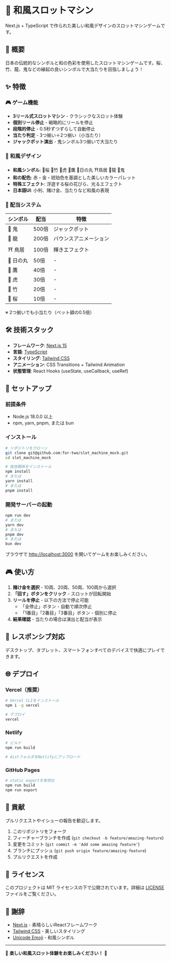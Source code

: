 # 🎌 和風スロットマシン

Next.js + TypeScript で作られた美しい和風デザインのスロットマシンゲームです。

## 🌸 概要

日本の伝統的なシンボルと和の色彩を使用したスロットマシンゲームです。桜、竹、龍、鬼などの縁起の良いシンボルで大当たりを目指しましょう！

## ✨ 特徴

### 🎮 ゲーム機能
- **3リール式スロットマシン** - クラシックなスロット体験
- **個別リール停止** - 戦略的にリールを停止
- **段階的停止** - 0.5秒ずつずらして自動停止
- **当たり判定** - 3つ揃い＋2つ揃い（小当たり）
- **ジャックポット演出** - 鬼シンボル3つ揃いで大当たり

### 🎨 和風デザイン
- **和風シンボル**: 🌸桜 🎋竹 🐯虎 🦅鷹 🎌日の丸 ⛩️鳥居 🐉龍 👹鬼
- **和の配色**: 赤・金・琥珀色を基調とした美しいカラーパレット
- **特殊エフェクト**: 浮遊する桜の花びら、光るエフェクト
- **日本語UI**: 小判、賭け金、当たりなど和風の表現

### 🎯 配当システム
| シンボル | 配当 | 特徴 |
|---------|------|------|
| 👹 鬼 | 500倍 | ジャックポット |
| 🐉 龍 | 200倍 | バウンスアニメーション |
| ⛩️ 鳥居 | 100倍 | 輝きエフェクト |
| 🎌 日の丸 | 50倍 | - |
| 🦅 鷹 | 40倍 | - |
| 🐯 虎 | 30倍 | - |
| 🎋 竹 | 20倍 | - |
| 🌸 桜 | 10倍 | - |

※ 2つ揃いでも小当たり（ベット額の0.5倍）

## 🛠️ 技術スタック

- **フレームワーク**: [Next.js 15](https://nextjs.org/)
- **言語**: [TypeScript](https://www.typescriptlang.org/)
- **スタイリング**: [Tailwind CSS](https://tailwindcss.com/)
- **アニメーション**: CSS Transitions + Tailwind Animation
- **状態管理**: React Hooks (useState, useCallback, useRef)

## 🚀 セットアップ

### 前提条件
- Node.js 18.0.0 以上
- npm, yarn, pnpm, または bun

### インストール

```bash
# リポジトリをクローン
git clone git@github.com:for-two/slot_machine_mock.git
cd slot_machine_mock

# 依存関係をインストール
npm install
# または
yarn install
# または
pnpm install
```

### 開発サーバーの起動

```bash
npm run dev
# または
yarn dev
# または
pnpm dev
# または
bun dev
```

ブラウザで [http://localhost:3000](http://localhost:3000) を開いてゲームをお楽しみください。

## 🎮 使い方

1. **賭け金を選択** - 10両、20両、50両、100両から選択
2. **「回す」ボタンをクリック** - スロットが回転開始
3. **リールを停止** - 以下の方法で停止可能
   - 「全停止」ボタン - 自動で順次停止
   - 「1番目」「2番目」「3番目」ボタン - 個別に停止
4. **結果確認** - 当たりの場合は演出と配当が表示

## 📱 レスポンシブ対応

デスクトップ、タブレット、スマートフォンすべてのデバイスで快適にプレイできます。

## 🌐 デプロイ

### Vercel（推奨）
```bash
# Vercel CLIをインストール
npm i -g vercel

# デプロイ
vercel
```

### Netlify
```bash
# ビルド
npm run build

# distフォルダをNetlifyにアップロード
```

### GitHub Pages
```bash
# static exportを有効化
npm run build
npm run export
```

## 🤝 貢献

プルリクエストやイシューの報告を歓迎します。

1. このリポジトリをフォーク
2. フィーチャーブランチを作成 (`git checkout -b feature/amazing-feature`)
3. 変更をコミット (`git commit -m 'Add some amazing feature'`)
4. ブランチにプッシュ (`git push origin feature/amazing-feature`)
5. プルリクエストを作成

## 📄 ライセンス

このプロジェクトは MIT ライセンスの下で公開されています。詳細は [LICENSE](LICENSE) ファイルをご覧ください。

## 🙏 謝辞

- [Next.js](https://nextjs.org/) - 素晴らしいReactフレームワーク
- [Tailwind CSS](https://tailwindcss.com/) - 美しいスタイリング
- [Unicode Emoji](https://unicode.org/emoji/) - 和風シンボル

---

🎌 **楽しい和風スロット体験をお楽しみください！** 🎌
